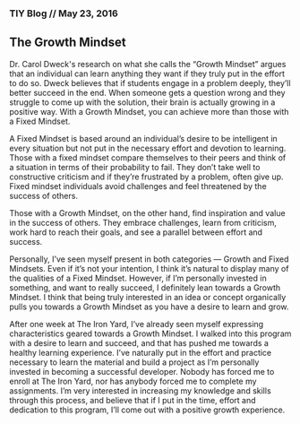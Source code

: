 ### TIY Blog // May 23, 2016

## The Growth Mindset

Dr. Carol Dweck's research on what she calls the “Growth Mindset” argues that an individual can learn anything they want if they truly put in the effort to do so. Dweck believes that if students engage in a problem deeply, they’ll better succeed in the end. When someone gets a question wrong and they struggle to come up with the solution, their brain is actually growing in a positive way. With a Growth Mindset, you can achieve more than those with a Fixed Mindset.

A Fixed Mindset is based around an individual’s desire to be intelligent in every situation but not put in the necessary effort and devotion to learning. Those with a fixed mindset compare themselves to their peers and think of a situation in terms of their probability to fail. They don’t take well to constructive criticism and if they’re frustrated by a problem, often give up. Fixed mindset individuals avoid challenges and feel threatened by the success of others.

Those with a Growth Mindset, on the other hand, find inspiration and value in the success of others. They embrace challenges, learn from criticism, work hard to reach their goals, and see a parallel between effort and success.

Personally, I’ve seen myself present in both categories — Growth and Fixed Mindsets. Even if it’s not your intention, I think it’s natural to display many of the qualities of a Fixed Mindset. However, if I’m personally invested in something, and want to really succeed, I definitely lean towards a Growth Mindset. I think that being truly interested in an idea or concept organically pulls you towards a Growth Mindset as you have a desire to learn and grow.

After one week at The Iron Yard, I’ve already seen myself expressing characteristics geared towards a Growth Mindset. I walked into this program with a  desire to learn and succeed, and that has pushed me towards a healthy learning experience. I’ve naturally put in the effort and practice necessary to learn the material and build a project as I’m personally invested in becoming a successful developer. Nobody has forced me to enroll at The Iron Yard, nor has anybody forced me to complete my assignments. I’m very interested in increasing my knowledge and skills through this process, and believe that if I put in the time, effort and dedication to this program, I’ll come out with a positive growth experience.
